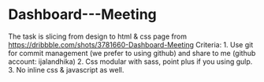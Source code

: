 # Dashboard---Meeting
The task is slicing from design to html &amp; css page from https://dribbble.com/shots/3781660-Dashboard-Meeting  Criteria:  1. Use git for commit management (we prefer to using github) and share to me (github account: ijalandhika) 2. Css modular with sass, point plus if you using gulp. 3. No inline css &amp; javascript as well.
